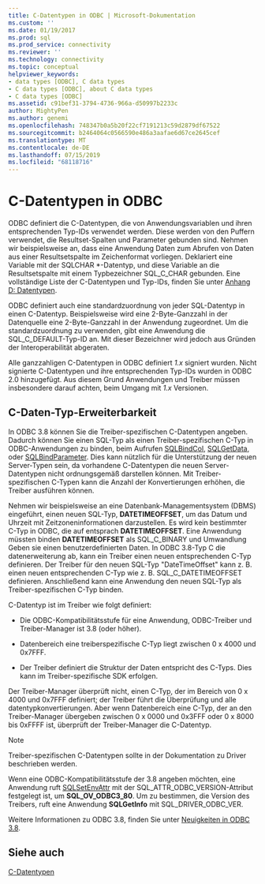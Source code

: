 ```yaml
---
title: C-Datentypen in ODBC | Microsoft-Dokumentation
ms.custom: ''
ms.date: 01/19/2017
ms.prod: sql
ms.prod_service: connectivity
ms.reviewer: ''
ms.technology: connectivity
ms.topic: conceptual
helpviewer_keywords:
- data types [ODBC], C data types
- C data types [ODBC], about C data types
- C data types [ODBC]
ms.assetid: c91bef31-3794-4736-966a-d50997b2233c
author: MightyPen
ms.author: genemi
ms.openlocfilehash: 748347b0a5b20f22cf7191213c59d2879df67522
ms.sourcegitcommit: b2464064c0566590e486a3aafae6d67ce2645cef
ms.translationtype: MT
ms.contentlocale: de-DE
ms.lasthandoff: 07/15/2019
ms.locfileid: "68118716"
---
```

# <a name="c-data-types-in-odbc"></a>C-Datentypen in ODBC
ODBC definiert die C-Datentypen, die von Anwendungsvariablen und ihren entsprechenden Typ-IDs verwendet werden. Diese werden von den Puffern verwendet, die Resultset-Spalten und Parameter gebunden sind. Nehmen wir beispielsweise an, dass eine Anwendung Daten zum Abrufen von Daten aus einer Resultsetspalte im Zeichenformat vorliegen. Deklariert eine Variable mit der SQLCHAR *-Datentyp, und diese Variable an die Resultsetspalte mit einem Typbezeichner SQL_C_CHAR gebunden. Eine vollständige Liste der C-Datentypen und Typ-IDs, finden Sie unter [Anhang D: Datentypen](../../../odbc/reference/appendixes/appendix-d-data-types.md).  
  
 ODBC definiert auch eine standardzuordnung von jeder SQL-Datentyp in einen C-Datentyp. Beispielsweise wird eine 2-Byte-Ganzzahl in der Datenquelle eine 2-Byte-Ganzzahl in der Anwendung zugeordnet. Um die standardzuordnung zu verwenden, gibt eine Anwendung die SQL_C_DEFAULT-Typ-ID an. Mit dieser Bezeichner wird jedoch aus Gründen der Interoperabilität abgeraten.  
  
 Alle ganzzahligen C-Datentypen in ODBC definiert *1.x* signiert wurden. Nicht signierte C-Datentypen und ihre entsprechenden Typ-IDs wurden in ODBC 2.0 hinzugefügt. Aus diesem Grund Anwendungen und Treiber müssen insbesondere darauf achten, beim Umgang mit *1.x* Versionen.  
  
## <a name="c-data-type-extensibility"></a>C-Daten-Typ-Erweiterbarkeit  
 In ODBC 3.8 können Sie die Treiber-spezifischen C-Datentypen angeben. Dadurch können Sie einen SQL-Typ als einen Treiber-spezifischen C-Typ in ODBC-Anwendungen zu binden, beim Aufrufen [SQLBindCol](../../../odbc/reference/syntax/sqlbindcol-function.md), [SQLGetData](../../../odbc/reference/syntax/sqlgetdata-function.md), oder [SQLBindParameter](../../../odbc/reference/syntax/sqlbindparameter-function.md). Dies kann nützlich für die Unterstützung der neuen Server-Typen sein, da vorhandene C-Datentypen die neuen Server-Datentypen nicht ordnungsgemäß darstellen können. Mit Treiber-spezifischen C-Typen kann die Anzahl der Konvertierungen erhöhen, die Treiber ausführen können.  
  
 Nehmen wir beispielsweise an eine Datenbank-Managementsystem (DBMS) eingeführt, einen neuen SQL-Typ, **DATETIMEOFFSET**, um das Datum und Uhrzeit mit Zeitzoneninformationen darzustellen. Es wird kein bestimmter C-Typ in ODBC, die auf entsprach **DATETIMEOFFSET**. Eine Anwendung müssten binden **DATETIMEOFFSET** als SQL_C_BINARY und Umwandlung Geben sie einen benutzerdefinierten Daten. In ODBC 3.8-Typ C die datenerweiterung ab, kann ein Treiber einen neuen entsprechenden C-Typ definieren. Der Treiber für den neuen SQL-Typ "DateTimeOffset" kann z. B. einen neuen entsprechenden C-Typ wie z. B. SQL_C_DATETIMEOFFSET definieren. Anschließend kann eine Anwendung den neuen SQL-Typ als Treiber-spezifischen C-Typ binden.  
  
 C-Datentyp ist im Treiber wie folgt definiert:  
  
-   Die ODBC-Kompatibilitätsstufe für eine Anwendung, ODBC-Treiber und Treiber-Manager ist 3.8 (oder höher).  
  
-   Datenbereich eine treiberspezifische C-Typ liegt zwischen 0 x 4000 und 0x7FFF.  
  
-   Der Treiber definiert die Struktur der Daten entspricht des C-Typs.  Dies kann im Treiber-spezifische SDK erfolgen.  
  
 Der Treiber-Manager überprüft nicht, einen C-Typ, der im Bereich von 0 x 4000 und 0x7FFF definiert; der Treiber führt die Überprüfung und alle datentypkonvertierungen. Aber wenn Datenbereich eine C-Typ, der an den Treiber-Manager übergeben zwischen 0 x 0000 und 0x3FFF oder 0 x 8000 bis 0xFFFF ist, überprüft der Treiber-Manager die C-Datentyp.  
  
> [!NOTE]  
>  Treiber-spezifischen C-Datentypen sollte in der Dokumentation zu Driver beschrieben werden.  
  
 Wenn eine ODBC-Kompatibilitätsstufe der 3.8 angeben möchten, eine Anwendung ruft [SQLSetEnvAttr](../../../odbc/reference/syntax/sqlsetenvattr-function.md) mit der SQL_ATTR_ODBC_VERSION-Attribut festgelegt ist, um **SQL_OV_ODBC3_80**. Um zu bestimmen, die Version des Treibers, ruft eine Anwendung **SQLGetInfo** mit SQL_DRIVER_ODBC_VER.  
  
 Weitere Informationen zu ODBC 3.8, finden Sie unter [Neuigkeiten in ODBC 3.8](../../../odbc/reference/what-s-new-in-odbc-3-8.md).  
  
## <a name="see-also"></a>Siehe auch  
 [C-Datentypen](../../../odbc/reference/appendixes/c-data-types.md)
